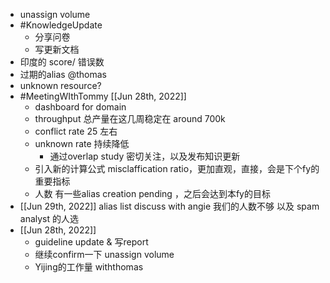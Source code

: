 - unassign volume
- #KnowledgeUpdate
	- 分享问卷
	- 写更新文档
- 印度的 score/ 错误数
- 过期的alias @thomas
- unknown resource?
- #MeetingWIthTommy [[Jun 28th, 2022]]
	- dashboard for domain
	- throughput 总产量在这几周稳定在 around 700k
	- conflict rate 25 左右
	- unknown rate 持续降低
		- 通过overlap study 密切关注，以及发布知识更新
	- 引入新的计算公式 misclaffication ratio，更加直观，直接，会是下个fy的重要指标
	- 人数  有一些alias creation pending ，之后会达到本fy的目标
- [[Jun 29th, 2022]] alias list discuss with angie 我们的人数不够 以及 spam analyst 的人选
- [[Jun 28th, 2022]]
	- guideline update & 写report
	- 继续confirm一下 unassign volume
	- Yijing的工作量 withthomas
